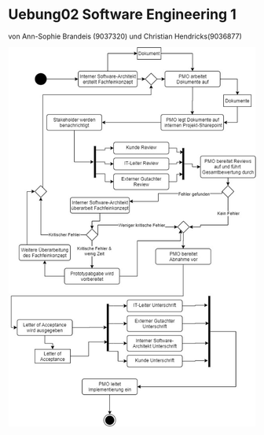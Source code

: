 # Uebung02 Software Engineering 1
von Ann-Sophie Brandeis (9037320) und Christian Hendricks(9036877)

![Aktivitätsdiagramm](bilder/SE%20Uebung%202%20Aufgabe%201.jpg)